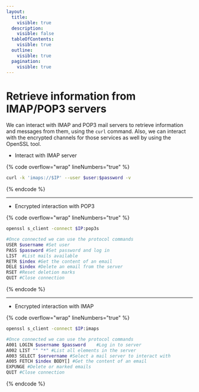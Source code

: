 ```yaml
---
layout:
  title:
    visible: true
  description:
    visible: false
  tableOfContents:
    visible: true
  outline:
    visible: true
  pagination:
    visible: true
---
```


# Retrieve information from IMAP/POP3 servers

We can interact with IMAP and POP3 mail servers to retrieve information and messages from them, using the `curl` command. Also, we can interact with the encrypted channels for those services as well by using the OpenSSL tool.

* Interact with IMAP server

{% code overflow="wrap" lineNumbers="true" %}
```bash
curl -k 'imaps://$IP' --user $user:$password -v
```
{% endcode %}

***

* Encrypted interaction with POP3

{% code overflow="wrap" lineNumbers="true" %}
```bash
openssl s_client -connect $IP:pop3s

#Once connected we can use the protocol commands
USER $username #Set user
PASS $password #Set password and log in
LIST  #List mails available
RETR $index #Get the content of an email
DELE $index #Delete an email from the server
RSET #Reset deletion marks
QUIT #Close connection
```
{% endcode %}

***

* Encrypted interaction with IMAP

{% code overflow="wrap" lineNumbers="true" %}
```bash
openssl s_client -connect $IP:imaps

#Once connected we can use the protocol commands
A001 LOGIN $username $password    #Log in to server
A002 LIST "" "*" #List all elements in the server
A003 SELECT $servername #Select a mail server to interact with
A005 FETCH $index BODY[] #Get the content of an email
EXPUNGE #Delete or marked emails
QUIT #Close connection
```
{% endcode %}
